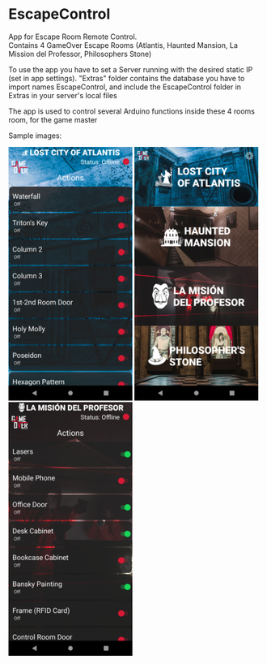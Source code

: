 # EscapeControl
App for Escape Room Remote Control.<br/>
Contains 4 GameOver Escape Rooms (Atlantis, Haunted Mansion, La Mission del Professor, Philosophers Stone)

To use the app you have to set a Server running with the desired static IP (set in app settings). "Extras" folder contains the database you have to import names EscapeControl, and include the EscapeControl folder in Extras in your server's local files

The app is used to control several Arduino functions inside these 4 rooms room, for the game master

Sample images:

<img src="https://github.com/StratosMylonas/EscapeControl/blob/master/screenshots/activityScreen.png" width="245" height="500"> <img src="https://github.com/StratosMylonas/EscapeControl/blob/master/screenshots/mainMenuScreen.png" width="245" height="500"> <img src="https://github.com/StratosMylonas/EscapeControl/blob/master/screenshots/activityScreen2.png" width="245" height="500">
